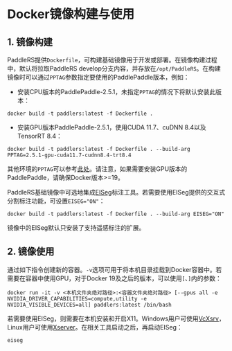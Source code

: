 # Docker镜像构建与使用

## 1. 镜像构建

PaddleRS提供`Dockerfile`，可构建基础镜像用于开发或部署。在镜像构建过程中，默认将拉取PaddleRS develop分支内容，并存放在`/opt/PaddleRS`。在构建镜像时可以通过`PPTAG`参数指定要使用的PaddlePaddle版本，例如：

- 安装CPU版本的PaddlePaddle-2.5.1，未指定`PPTAG`的情况下将默认安装此版本：

```shell
docker build -t paddlers:latest -f Dockerfile .
```

- 安装GPU版本PaddlePaddle-2.5.1，使用CUDA 11.7、cuDNN 8.4以及TensorRT 8.4：

```shell
docker build -t paddlers:latest -f Dockerfile . --build-arg PPTAG=2.5.1-gpu-cuda11.7-cudnn8.4-trt8.4
```

其他环境的`PPTAG`可以参考[此处](https://hub.docker.com/r/paddlepaddle/paddle/tags)。请注意，如果需要安装GPU版本的PaddlePaddle，请确保Docker版本>=19。

PaddleRS基础镜像中可选地集成[EISeg](https://github.com/PaddlePaddle/PaddleSeg/tree/develop/EISeg)标注工具。若需要使用EISeg提供的交互式分割标注功能，可设置`EISEG="ON"`：

```shell
docker build -t paddlers:latest -f Dockerfile . --build-arg EISEG="ON"
```

镜像中的EISeg默认只安装了支持遥感标注的扩展。

## 2. 镜像使用

通过如下指令创建新的容器。`-v`选项可用于将本机目录挂载到Docker容器中。若需要在容器中使用GPU，对于Docker 19及之后的版本，可以使用`[`、`]`内的参数：

```shell
docker run -it -v <本机文件夹绝对路径>:<容器文件夹绝对路径> [--gpus all -e NVIDIA_DRIVER_CAPABILITIES=compute,utility -e NVIDIA_VISIBLE_DEVICES=all] paddlers:latest /bin/bash
```

若需要使用EISeg，则需要在本机安装和开启X11。Windows用户可使用[VcXsrv](https://sourceforge.net/projects/vcxsrv/)，Linux用户可使用[Xserver](https://blog.csdn.net/a806689294/article/details/111462627)。在相关工具启动之后，再启动EISeg：

```shell
eiseg
```
